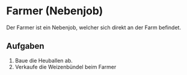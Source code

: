 # Farmer (Nebenjob)
Der Farmer ist ein Nebenjob, welcher sich direkt an der Farm befindet.

## Aufgaben
1. Baue die Heuballen ab.
2. Verkaufe die Weizenbündel beim Farmer